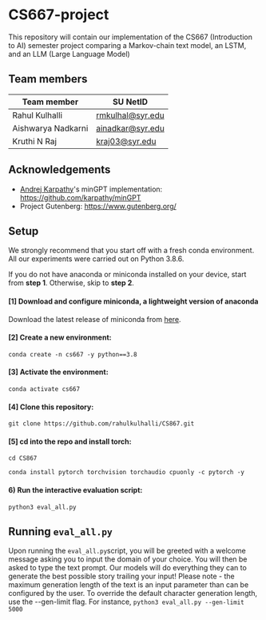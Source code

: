 # CS667-project
This repository will contain our implementation of the CS667 (Introduction to AI) semester project comparing a Markov-chain text model, an LSTM, and an LLM (Large Language Model)

## Team members
| Team member | SU NetID |
|--|--|
| Rahul Kulhalli | rmkulhal@syr.edu |
| Aishwarya Nadkarni | ainadkar@syr.edu |
| Kruthi N Raj | kraj03@syr.edu |

## Acknowledgements
- [Andrej Karpathy](https://www.github.com/karpathy)'s minGPT implementation: https://github.com/karpathy/minGPT
- Project Gutenberg: https://www.gutenberg.org/

## Setup

We strongly recommend that you start off with a fresh conda environment. All our experiments were carried out on Python 3.8.6.

If you do not have anaconda or miniconda installed on your device, start from **step 1**. Otherwise, skip to **step 2**.

#### [1] Download and configure miniconda, a lightweight version of anaconda
Download the latest release of miniconda from [here](https://docs.conda.io/en/latest/miniconda.html).

#### [2] Create a new environment:

`conda create -n cs667 -y python==3.8`

#### [3] Activate the environment:

`conda activate cs667`

#### [4] Clone this repository:

`git clone https://github.com/rahulkulhalli/CS867.git`

#### [5]  cd into the repo and install torch:

`cd CS867`

`conda install pytorch torchvision torchaudio cpuonly -c pytorch -y`

#### 6) Run the interactive evaluation script:

`python3 eval_all.py`

## Running `eval_all.py`
Upon running the `eval_all.py`script, you will be greeted with a welcome message asking you to input the domain of your choice. You will then be asked to type the text prompt. Our models will do everything they can to generate the best possible story trailing your input! Please note - the maximum generation length of the text is an input parameter than can be configured by the user. To override the default character generation length, use the --gen-limit flag. For instance,
`python3 eval_all.py --gen-limit 5000`
